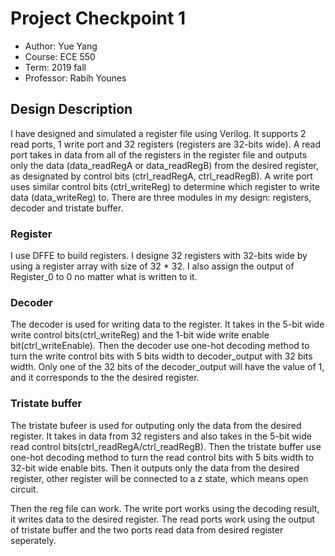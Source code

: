 # Project Checkpoint 1
 - Author: Yue Yang
 - Course: ECE 550
 - Term: 2019 fall
 - Professor: Rabih Younes

## Design Description
I have designed and simulated a register file using Verilog. It supports 2 read ports, 1 write port and 32 registers (registers are 32-bits wide). A read port takes in data from all of the registers in the register file and outputs only the data (data_readRegA or data_readRegB) from the desired register, as designated by control bits (ctrl_readRegA, ctrl_readRegB). A write port uses similar control bits (ctrl_writeReg) to determine which register to write data (data_writeReg) to.
There are three modules in my design: registers, decoder and tristate buffer.

### Register
I use DFFE to build registers. I designe 32 registers with 32-bits wide by using a register array with size of 32 * 32. I also assign the output of Register_0 to 0 no matter what is written to it.

### Decoder
The decoder is used for writing data to the register. It takes in the 5-bit wide write control bits(ctrl_writeReg) and the 1-bit wide write enable bit(ctrl_writeEnable). Then the decoder use one-hot decoding method to turn the write control bits with 5 bits width to decoder_output with 32 bits width. Only one of the 32 bits of the decoder_output will have the value of 1, and it corresponds to the the desired register.

### Tristate buffer
The tristate bufeer is used for outputing only the data from the desired register. It takes in data from 32 registers and also takes in the 5-bit wide read control bits(ctrl_readRegA/ctrl_readRegB). Then the tristate buffer use one-hot decoding method to turn the read control bits with 5 bits width to 32-bit wide enable bits. Then it outputs only the data from the desired register, other register will be connected to a z state, which means open circuit.

Then the reg file can work. The write port works using the decoding result, it writes data to the desired register. The read ports work using the output of tristate buffer and the two ports read data from desired register seperately. 

